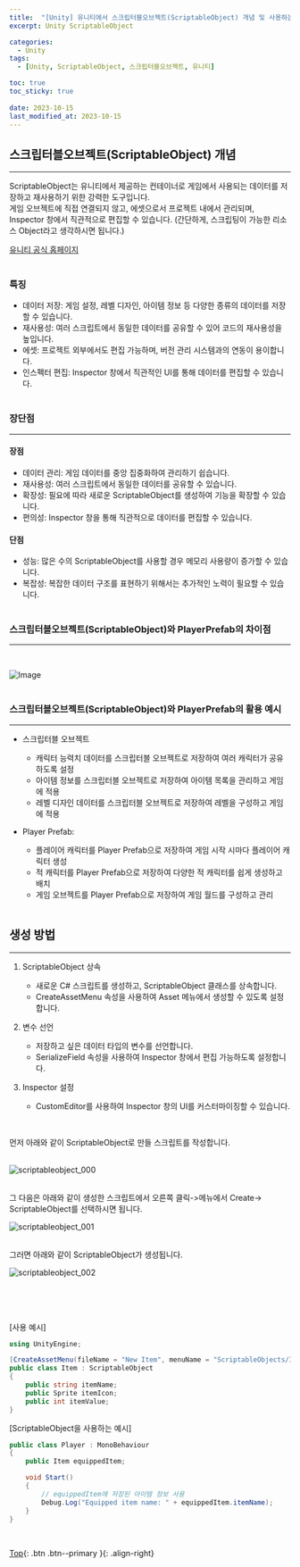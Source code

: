 ```yaml
---
title:  "[Unity] 유니티에서 스크립터블오브젝트(ScriptableObject) 개념 및 사용하는 방법 정리"
excerpt: Unity ScriptableObject

categories:
  - Unity
tags:
  - [Unity, ScriptableObject, 스크립터블오브젝트, 유니티]

toc: true
toc_sticky: true
 
date: 2023-10-15
last_modified_at: 2023-10-15
---
```


## 스크립터블오브젝트(ScriptableObject) 개념
---
ScriptableObject는 유니티에서 제공하는 컨테이너로 게임에서 사용되는 데이터를 저장하고 재사용하기 위한 강력한 도구입니다. <br>
게임 오브젝트에 직접 연결되지 않고, 에셋으로서 프로젝트 내에서 관리되며, Inspector 창에서 직관적으로 편집할 수 있습니다.
(간단하게, 스크립팅이 가능한 리소스 Object라고 생각하시면 됩니다.)

[유니티 공식 홈페이지](https://docs.unity3d.com/kr/2022.3/Manual/class-ScriptableObject.html)<br><br>

### 특징
* 데이터 저장: 게임 설정, 레벨 디자인, 아이템 정보 등 다양한 종류의 데이터를 저장할 수 있습니다.
* 재사용성: 여러 스크립트에서 동일한 데이터를 공유할 수 있어 코드의 재사용성을 높입니다.
* 에셋: 프로젝트 외부에서도 편집 가능하며, 버전 관리 시스템과의 연동이 용이합니다.
* 인스펙터 편집: Inspector 창에서 직관적인 UI를 통해 데이터를 편집할 수 있습니다.
<br><br>

### 장단점
---
#### 장점
* 데이터 관리: 게임 데이터를 중앙 집중화하여 관리하기 쉽습니다.
* 재사용성: 여러 스크립트에서 동일한 데이터를 공유할 수 있습니다.
* 확장성: 필요에 따라 새로운 ScriptableObject를 생성하여 기능을 확장할 수 있습니다.
* 편의성: Inspector 창을 통해 직관적으로 데이터를 편집할 수 있습니다.

#### 단점
* 성능: 많은 수의 ScriptableObject를 사용할 경우 메모리 사용량이 증가할 수 있습니다.
* 복잡성: 복잡한 데이터 구조를 표현하기 위해서는 추가적인 노력이 필요할 수 있습니다.
<br><br>

### 스크립터블오브젝트(ScriptableObject)와 PlayerPrefab의 차이점
---
<br>

![Image](https://github.com/user-attachments/assets/b40c4856-6a7c-45ed-b9c9-33f3183ea0ad)
<br><br>


### 스크립터블오브젝트(ScriptableObject)와 PlayerPrefab의 활용 예시
---
* 스크립터블 오브젝트
  * 캐릭터 능력치 데이터를 스크립터블 오브젝트로 저장하여 여러 캐릭터가 공유하도록 설정
  * 아이템 정보를 스크립터블 오브젝트로 저장하여 아이템 목록을 관리하고 게임에 적용
  * 레벨 디자인 데이터를 스크립터블 오브젝트로 저장하여 레벨을 구성하고 게임에 적용

* Player Prefab:
  * 플레이어 캐릭터를 Player Prefab으로 저장하여 게임 시작 시마다 플레이어 캐릭터 생성
  * 적 캐릭터를 Player Prefab으로 저장하여 다양한 적 캐릭터를 쉽게 생성하고 배치
  * 게임 오브젝트를 Player Prefab으로 저장하여 게임 월드를 구성하고 관리
<br><br>

## 생성 방법
---
1. ScriptableObject 상속
   * 새로운 C# 스크립트를 생성하고, ScriptableObject 클래스를 상속합니다.
   * CreateAssetMenu 속성을 사용하여 Asset 메뉴에서 생성할 수 있도록 설정합니다.

2. 변수 선언
   * 저장하고 싶은 데이터 타입의 변수를 선언합니다.
   * SerializeField 속성을 사용하여 Inspector 창에서 편집 가능하도록 설정합니다.

3. Inspector 설정
   * CustomEditor를 사용하여 Inspector 창의 UI를 커스터마이징할 수 있습니다.

<br>

먼저 아래와 같이 ScriptableObject로 만들 스크립트를 작성합니다.<br><br>

![scriptableobject_000](https://github.com/user-attachments/assets/1a4496ea-47d5-4a86-914e-7e44dac8d17c)<br><br>

그 다음은 아래와 같이 생성한 스크립트에서 오른쪽 클릭->메뉴에서 Create-> ScriptableObject를 선택하시면 됩니다.<br>

![scriptableobject_001](https://github.com/user-attachments/assets/7a243338-3bf2-41df-91ef-ee498c7e88ec)<br><br>

그러면 아래와 같이 ScriptableObject가 생성됩니다.<br>

![scriptableobject_002](https://github.com/user-attachments/assets/24e94f20-f1ed-4ba3-9a3d-0b0d0e5dae04) <br><br>


<br><br>

[사용 예시]
```c#
using UnityEngine;

[CreateAssetMenu(fileName = "New Item", menuName = "ScriptableObjects/Item")]
public class Item : ScriptableObject
{
    public string itemName;
    public Sprite itemIcon;
    public int itemValue;
}
```

[ScriptableObject을 사용하는 예시]
```c#
public class Player : MonoBehaviour
{
    public Item equippedItem;

    void Start()
    {
        // equippedItem에 저장된 아이템 정보 사용
        Debug.Log("Equipped item name: " + equippedItem.itemName);
    }
}
```

<br>

[Top](#){: .btn .btn--primary }{: .align-right}